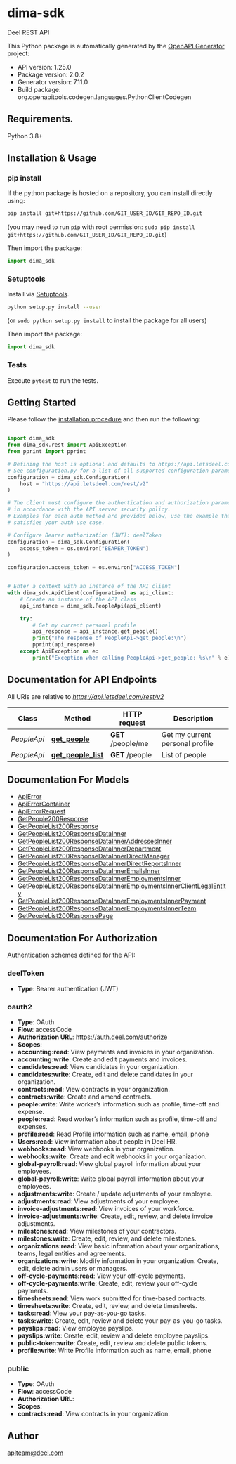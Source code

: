 # dima-sdk
Deel REST API

This Python package is automatically generated by the [OpenAPI Generator](https://openapi-generator.tech) project:

- API version: 1.25.0
- Package version: 2.0.2
- Generator version: 7.11.0
- Build package: org.openapitools.codegen.languages.PythonClientCodegen

## Requirements.

Python 3.8+

## Installation & Usage
### pip install

If the python package is hosted on a repository, you can install directly using:

```sh
pip install git+https://github.com/GIT_USER_ID/GIT_REPO_ID.git
```
(you may need to run `pip` with root permission: `sudo pip install git+https://github.com/GIT_USER_ID/GIT_REPO_ID.git`)

Then import the package:
```python
import dima_sdk
```

### Setuptools

Install via [Setuptools](http://pypi.python.org/pypi/setuptools).

```sh
python setup.py install --user
```
(or `sudo python setup.py install` to install the package for all users)

Then import the package:
```python
import dima_sdk
```

### Tests

Execute `pytest` to run the tests.

## Getting Started

Please follow the [installation procedure](#installation--usage) and then run the following:

```python

import dima_sdk
from dima_sdk.rest import ApiException
from pprint import pprint

# Defining the host is optional and defaults to https://api.letsdeel.com/rest/v2
# See configuration.py for a list of all supported configuration parameters.
configuration = dima_sdk.Configuration(
    host = "https://api.letsdeel.com/rest/v2"
)

# The client must configure the authentication and authorization parameters
# in accordance with the API server security policy.
# Examples for each auth method are provided below, use the example that
# satisfies your auth use case.

# Configure Bearer authorization (JWT): deelToken
configuration = dima_sdk.Configuration(
    access_token = os.environ["BEARER_TOKEN"]
)

configuration.access_token = os.environ["ACCESS_TOKEN"]


# Enter a context with an instance of the API client
with dima_sdk.ApiClient(configuration) as api_client:
    # Create an instance of the API class
    api_instance = dima_sdk.PeopleApi(api_client)

    try:
        # Get my current personal profile
        api_response = api_instance.get_people()
        print("The response of PeopleApi->get_people:\n")
        pprint(api_response)
    except ApiException as e:
        print("Exception when calling PeopleApi->get_people: %s\n" % e)

```

## Documentation for API Endpoints

All URIs are relative to *https://api.letsdeel.com/rest/v2*

Class | Method | HTTP request | Description
------------ | ------------- | ------------- | -------------
*PeopleApi* | [**get_people**](docs/PeopleApi.md#get_people) | **GET** /people/me | Get my current personal profile
*PeopleApi* | [**get_people_list**](docs/PeopleApi.md#get_people_list) | **GET** /people | List of people


## Documentation For Models

 - [ApiError](docs/ApiError.md)
 - [ApiErrorContainer](docs/ApiErrorContainer.md)
 - [ApiErrorRequest](docs/ApiErrorRequest.md)
 - [GetPeople200Response](docs/GetPeople200Response.md)
 - [GetPeopleList200Response](docs/GetPeopleList200Response.md)
 - [GetPeopleList200ResponseDataInner](docs/GetPeopleList200ResponseDataInner.md)
 - [GetPeopleList200ResponseDataInnerAddressesInner](docs/GetPeopleList200ResponseDataInnerAddressesInner.md)
 - [GetPeopleList200ResponseDataInnerDepartment](docs/GetPeopleList200ResponseDataInnerDepartment.md)
 - [GetPeopleList200ResponseDataInnerDirectManager](docs/GetPeopleList200ResponseDataInnerDirectManager.md)
 - [GetPeopleList200ResponseDataInnerDirectReportsInner](docs/GetPeopleList200ResponseDataInnerDirectReportsInner.md)
 - [GetPeopleList200ResponseDataInnerEmailsInner](docs/GetPeopleList200ResponseDataInnerEmailsInner.md)
 - [GetPeopleList200ResponseDataInnerEmploymentsInner](docs/GetPeopleList200ResponseDataInnerEmploymentsInner.md)
 - [GetPeopleList200ResponseDataInnerEmploymentsInnerClientLegalEntity](docs/GetPeopleList200ResponseDataInnerEmploymentsInnerClientLegalEntity.md)
 - [GetPeopleList200ResponseDataInnerEmploymentsInnerPayment](docs/GetPeopleList200ResponseDataInnerEmploymentsInnerPayment.md)
 - [GetPeopleList200ResponseDataInnerEmploymentsInnerTeam](docs/GetPeopleList200ResponseDataInnerEmploymentsInnerTeam.md)
 - [GetPeopleList200ResponsePage](docs/GetPeopleList200ResponsePage.md)


<a id="documentation-for-authorization"></a>
## Documentation For Authorization


Authentication schemes defined for the API:
<a id="deelToken"></a>
### deelToken

- **Type**: Bearer authentication (JWT)

<a id="oauth2"></a>
### oauth2

- **Type**: OAuth
- **Flow**: accessCode
- **Authorization URL**: https://auth.deel.com/authorize
- **Scopes**: 
 - **accounting:read**: View payments and invoices in your organization.
 - **accounting:write**: Create and edit payments and invoices.
 - **candidates:read**: View candidates in your organization.
 - **candidates:write**: Create, edit and delete candidates in your organization.
 - **contracts:read**: View contracts in your organization.
 - **contracts:write**: Create and amend contracts.
 - **people:write**: Write worker’s information such as profile, time-off and expense.
 - **people:read**: Read worker’s information such as profile, time-off and expenses.
 - **profile:read**: Read Profile information such as name, email, phone
 - **Users:read**: View information about people in Deel HR.
 - **webhooks:read**: View webhooks in your organization.
 - **webhooks:write**: Create and edit webhooks in your organization.
 - **global-payroll:read**: View global payroll information about your employees.
 - **global-payroll:write**: Write global payroll information about your employees.
 - **adjustments:write**: Create / update adjustments of your employee.
 - **adjustments:read**: View adjustments of your employee.
 - **invoice-adjustments:read**: View invoices of your workforce.
 - **invoice-adjustments:write**: Create, edit, review, and delete invoice adjustments.
 - **milestones:read**: View milestones of your contractors.
 - **milestones:write**: Create, edit, review, and delete milestones.
 - **organizations:read**: View basic information about your organizations, teams, legal entities and agreements.
 - **organizations:write**: Modify information in your organization. Create, edit, delete admin users or managers.
 - **off-cycle-payments:read**: View your off-cycle payments.
 - **off-cycle-payments:write**: Create, edit, review your off-cycle payments.
 - **timesheets:read**: View work submitted for time-based contracts.
 - **timesheets:write**: Create, edit, review, and delete timesheets.
 - **tasks:read**: View your pay-as-you-go tasks.
 - **tasks:write**: Create, edit, review and delete your pay-as-you-go tasks.
 - **payslips:read**: View employee payslips.
 - **payslips:write**: Create, edit, review and delete employee payslips.
 - **public-token:write**: Create, edit, review and delete public tokens.
 - **profile:write**: Write Profile information such as name, email, phone

<a id="public"></a>
### public

- **Type**: OAuth
- **Flow**: accessCode
- **Authorization URL**: 
- **Scopes**: 
 - **contracts:read**: View contracts in your organization.


## Author

apiteam@deel.com


